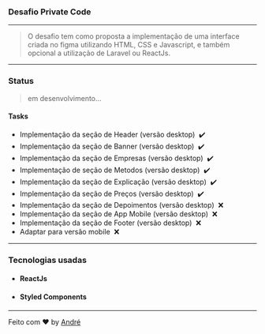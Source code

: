 ### Desafio Private Code

<hr />

> O desafio tem como proposta a implementação de uma interface criada no figma utilizando HTML, CSS e Javascript, e também opcional a utilização de Laravel ou ReactJs.

<hr />

### Status
> em desenvolvimento...
#### Tasks
- Implementação da seção de Header (versão desktop)&nbsp; ✔️
- Implementação da seção de Banner (versão desktop)&nbsp; ✔️
- Implementação da seção de Empresas (versão desktop)&nbsp; ✔️
- Implementação de seção de Metodos (versão desktop)&nbsp; ✔️
- Implementação da seção de Explicação (versão desktop)&nbsp; ✔️
- Implementação da seção de Preços (versão desktop)&nbsp; ✔️
- Implementação da seção de Depoimentos (versão desktop)&nbsp; ❌
- Implementação da seção de App Mobile (versão desktop)&nbsp; ❌
- Implementação da seção de Footer (versão desktop)&nbsp; ❌
- Adaptar para versão mobile&nbsp; ❌


<hr />

### Tecnologias usadas
- #### ReactJs
- #### Styled Components

<hr />

Feito com ♥ by <a href="https://github.com/vianaandre">André</a>
